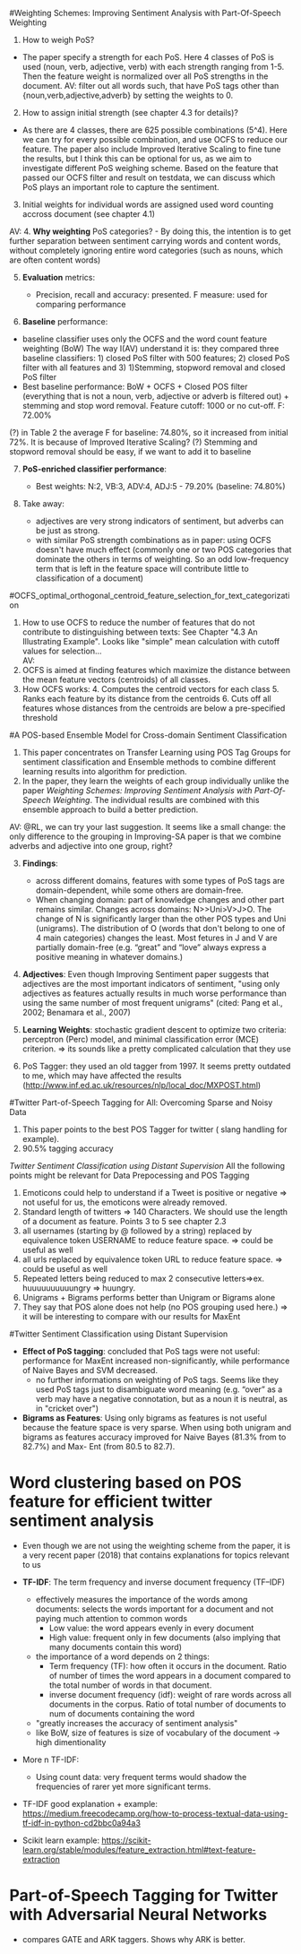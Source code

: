 #Weighting Schemes: Improving Sentiment Analysis with Part-Of-Speech Weighting
1. How to weigh PoS?
- The paper specify a strength for each PoS. Here 4 classes of PoS is used (noun, verb, adjective, verb) with each strength ranging from 1-5. Then the feature weight is normalized over all PoS strengths in the document.
AV: filter out all words such, that have PoS tags other than {noun,verb,adjective,adverb} by setting the weights to 0.

2. How to assign initial strength (see chapter 4.3 for details)?
- As there are 4 classes, there are 625 possible combinations (5^4). Here we can try for every possible combination, and use OCFS to reduce our feature. The paper also include Improved Iterative Scaling to fine tune the results, but I think this can be optional for us, as we aim to investigate different PoS weighing scheme. Based on the feature that passed our OCFS filter and result on testdata, we can discuss which PoS plays an important role to capture the sentiment.
3. Initial weights for individual words are assigned used word counting accross document (see chapter 4.1) 
<!--
RL: If I understood it correctly:

For example: if we have the 2 following documents:
 I-N love-VB cute-ADJ cats-N : Positive
 I-N hate-VB ugly-ADJ dogs-N : Negative

In this example, we have only 5^3 combinations; but we would basically train 5^3 times with the corresponding starting weights (1st classifier ADJ=5, N=4, V=3, ... 125 classifier Adj=1 , N=2, V=5 )  ) and look which one of the starting weights delivered the better results?
AV: this is also how I understand it. If there are any words that get PoS tags that are not N,VB,ADJ or ADV - their weights are set to 0.

We might run into a computing problem if we decide to compute all combinations. Neglecting the testing set with 500 docs, if we split the main dataset (1.6 Million) into
60% Training, 20%Dev, 20%Test => 20% Dev gives 320000 docs, which will make a huge computational difference... In the article, they only use 174 documents to find out the best combination.
Maybe it s not a bad idea to use the dev set with only 500 documents.
-->  

AV: 
4. **Why weighting** PoS categories?
    - By doing this, the intention is to get further separation between sentiment carrying words and content words, without completely ignoring entire word categories (such as nouns, which are often content words)

5. **Evaluation** metrics:
    - Precision, recall and accuracy: presented. F measure: used for comparing performance

6. **Baseline** performance:
- baseline classifier uses only the OCFS and the word count feature weighting (BoW)
The way I(AV) understand it is: they compared three baseline classifiers: 1) closed PoS filter with 500 features; 2) closed PoS filter with all features and 3) 1)Stemming, stopword removal and closed PoS filter
- Best baseline performance: BoW + OCFS + Closed POS filter (everything that is not a noun, verb, adjective or adverb is filtered out) + stemming and stop word removal. Feature cutoff: 1000 or no cut-off. F: 72.00%

(?) in Table 2 the average F for baseline: 74.80%, so it increased from initial 72%. It is because of Improved Iterative Scaling? 
(?) Stemming and stopword removal should be easy, if we want to add it to baseline

7. **PoS-enriched classifier performance**: 
    - Best weights: N:2, VB:3, ADV:4, ADJ:5 - 79.20% (baseline: 74.80%)

8. Take away: 
    - adjectives are very strong indicators of sentiment, but adverbs can be just as strong.
    - with similar PoS strength combinations as in paper: using OCFS doesn't have much effect (commonly one or two POS categories that dominate the others in terms of weighting. So an odd low-frequency term that is left in the feature space will contribute little to classification of a document)

#OCFS_optimal_orthogonal_centroid_feature_selection_for_text_categorization
1. How to use OCFS to reduce the number of features that do not contribute to distinguishing between texts: See Chapter "4.3 An Illustrating Example".
Looks like "simple" mean calculation with cutoff values for selection...  
AV:
2. OCFS is aimed at finding features which maximize the distance between the mean feature vectors (centroids) of all classes.
3. How OCFS works:
    4. Computes the centroid vectors for each class
    5. Ranks each feature by its distance from the centroids
    6. Cuts off all features whose distances from the centroids are below a pre-specified threshold


#A POS-based Ensemble Model for Cross-domain Sentiment Classification
1.  This paper concentrates on Transfer Learning using POS Tag Groups for sentiment classification and Ensemble methods to combine different learning results into algorithm for prediction.
2. In the paper, they learn the weights of each group individually unlike the paper *Weighting Schemes: Improving Sentiment Analysis with Part-Of-Speech Weighting*.
The individual results are combined with this ensemble approach to build a better prediction.
<!--RL: While the cross domain part of this paper is not so interesting in itself, the grouping problematic is interesting for our project(which POS are significant for classification in a general way? how to group them?)
Maybe we could use the grouping from this paper ( J for [adjectives, adverbs] V for [verbs],  N for [nouns], [O the other POS tags] ) with the methodology used in Weighting Schemes: Improving Sentiment Analysis with Part-Of-Speech Weighting
Or even better, only use J for [adjectives, adverbs] V for [verbs],  N for [nouns] to reduce the search of the best combination in Weighting Schemes: Improving Sentiment Analysis with Part-Of-Speech Weighting
-->
AV: @RL, we can try your last suggestion. It seems like a small change: the only difference to the grouping in Improving-SA paper is that we combine adverbs and adjective into one group, right? 


3. **Findings**: 
    - across different domains, features with some types of PoS tags are domain-dependent, while some others are domain-free. 
    - When changing domain: part of knowledge changes and other part remains similar. Changes across domains: N>>Uni>V>J>O. The change of N is significantly larger than the other POS types and Uni (unigrams). The distribution of O (words that don't belong to one of 4 main categories) changes the least. Most fetures in J and V are partially domain-free (e.g. “great” and “love” always express a positive meaning in whatever domains.) 

4. **Adjectives**: Even though Improving Sentiment paper suggests that adjectives are the most important indicators of sentiment, "using only adjectives as features actually results in much worse performance than using the same number of most frequent unigrams" (cited: Pang et al., 2002; Benamara et al., 2007)

5. **Learning Weights**: stochastic gradient descent to optimize two criteria: perceptron (Perc) model, and minimal classification error (MCE) criterion. 
=> its sounds like a pretty complicated calculation that they use

6. PoS Tagger: they used an old tagger from 1997. It seems pretty outdated to me, which may have affected the results (http://www.inf.ed.ac.uk/resources/nlp/local_doc/MXPOST.html)


#Twitter Part-of-Speech Tagging for All: Overcoming Sparse and Noisy Data
1. This paper points to the best POS Tagger for twitter ( slang handling for example). <!--RL: What I am not sure of => if we need to perform spelling correction before or if the Tagger will be to do that on the fly to assign the right POS--> 
2. 90.5% tagging accuracy

*Twitter Sentiment Classification using Distant Supervision*
All the following points might be relevant for Data Prepocessing and POS Tagging
1. Emoticons could help to understand if a Tweet is positive or negative => not useful for us, the emoticons were already removed.
2. Standard length of twitters => 140 Characters. We should use the length of a document as feature.
Points 3 to 5 see chapter 2.3
3. all usernames (starting by @ followed by a string) replaced by equivalence token USERNAME to reduce feature space. => could be useful as well
4. all urls replaced by equivalence token URL to reduce feature space. => could be useful as well
5. Repeated letters being reduced to max 2 consecutive letters=>ex. huuuuuuuuuungry => huungry. <!--RL: This is used in the spelling correction function I pushed.
see chapter 4.2 Results for following points-->
6. Unigrams + Bigrams performs better than Unigram or Bigrams alone <!--RL: SHould we also use Unigram + Bigram as well in step 3 -->
7. They say that POS alone does not help (no POS grouping used here.) => it will be interesting to compare with our results for MaxEnt



#Twitter Sentiment Classification using Distant Supervision

- **Effect of PoS tagging**: concluded that PoS tags were not useful: performance for MaxEnt increased non-significantly, while performance of Naive Bayes and SVM decreased. 
    - no further informations on weighting of PoS tags. Seems like they used PoS tags just to disambiguate word meaning (e.g. “over” as a verb may have a negative connotation, but as a noun it is neutral, as in "cricket over")
- **Bigrams as Features**: Using only bigrams as features is not useful because the feature space is very sparse. When using both unigram and bigrams as features accuracy improved for Naive Bayes (81.3% from to 82.7%) and Max- Ent (from 80.5 to 82.7). 


# Word clustering based on POS feature for efficient twitter sentiment analysis

- Even though we are not using the weighting scheme from the paper, it is a very recent paper (2018) that contains explanations for topics relevant to us
- **TF-IDF**: The term frequency and inverse document frequency (TF–IDF)
    - effectively measures the importance of the words among documents: selects the words important for a document and not paying much attention to common words
        - Low value: the word appears evenly in every document
        - High value: frequent only in few documents (also implying that many documents contain this word)
    - the importance of a word depends on 2 things:
        - Term frequency (TF): how often it occurs in the document. Ratio of number of times the word appears in a document compared to the total number of words in that document.
        - inverse document frequency (idf):  weight of rare words across all documents in the corpus. Ratio of total number of documents to num of documents containing the word
    - "greatly increases the accuracy of sentiment analysis"
    - like BoW, size of features is size of vocabulary of the document -> high dimentionality

- More n TF-IDF:
    -  Using count data: very frequent terms would shadow the frequencies of rarer yet more significant terms.

- TF-IDF good explanation + example: https://medium.freecodecamp.org/how-to-process-textual-data-using-tf-idf-in-python-cd2bbc0a94a3
- Scikit learn example: https://scikit-learn.org/stable/modules/feature_extraction.html#text-feature-extraction


# Part-of-Speech Tagging for Twitter with Adversarial Neural Networks
- compares GATE and ARK taggers. Shows why ARK is better.